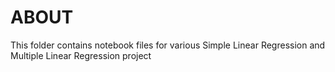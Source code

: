 # ABOUT

This folder contains notebook files for various Simple Linear Regression and Multiple Linear Regression project
